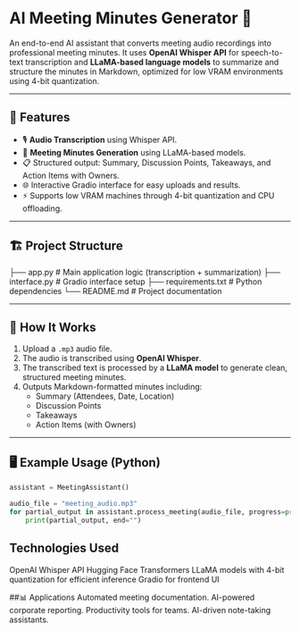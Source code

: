 # AI Meeting Minutes Generator 📝

An end-to-end AI assistant that converts meeting audio recordings into professional meeting minutes. It uses **OpenAI Whisper API** for speech-to-text transcription and **LLaMA-based language models** to summarize and structure the minutes in Markdown, optimized for low VRAM environments using 4-bit quantization.

---

## 🚀 Features
- 🎙️ **Audio Transcription** using Whisper API.
- 🧠 **Meeting Minutes Generation** using LLaMA-based models.
- 📋 Structured output: Summary, Discussion Points, Takeaways, and Action Items with Owners.
- 🌐 Interactive Gradio interface for easy uploads and results.
- ⚡ Supports low VRAM machines through 4-bit quantization and CPU offloading.

---

## 🏗️ Project Structure
├── app.py # Main application logic (transcription + summarization)
├── interface.py # Gradio interface setup
├── requirements.txt # Python dependencies
└── README.md # Project documentation


---

## 📝 How It Works
1. Upload a `.mp3` audio file.
2. The audio is transcribed using **OpenAI Whisper**.
3. The transcribed text is processed by a **LLaMA model** to generate clean, structured meeting minutes.
4. Outputs Markdown-formatted minutes including:
   - Summary (Attendees, Date, Location)
   - Discussion Points
   - Takeaways
   - Action Items (with Owners)

---

## 🖥️ Example Usage (Python)
```python
assistant = MeetingAssistant()

audio_file = "meeting_audio.mp3"
for partial_output in assistant.process_meeting(audio_file, progress=print):
    print(partial_output, end="")
```

## Technologies Used
OpenAI Whisper API
Hugging Face Transformers
LLaMA models with 4-bit quantization for efficient inference
Gradio for frontend UI

##📊 Applications
Automated meeting documentation.
AI-powered corporate reporting.
Productivity tools for teams.
AI-driven note-taking assistants.
